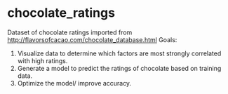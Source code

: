 # chocolate_ratings
Dataset of chocolate ratings imported from http://flavorsofcacao.com/chocolate_database.html 
Goals: 
1. Visualize data to determine which factors are most strongly correlated with high ratings.
2. Generate a model to predict the ratings of chocolate based on training data. 
3. Optimize the model/ improve accuracy. 
